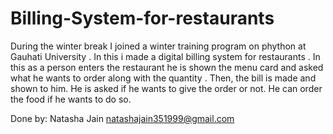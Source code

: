 # Billing-System-for-restaurants
During the winter break I joined a winter training program on phython at Gauhati University . In this i made a digital billing system for restaurants . In this as a person enters the restaurant he is shown the menu card and asked what he wants to order along with the quantity . Then, the bill is made and shown to him. He is asked if he wants to give the order or not. He can order the food if he wants to do so.

Done by:
Natasha Jain
natashajain351999@gmail.com
